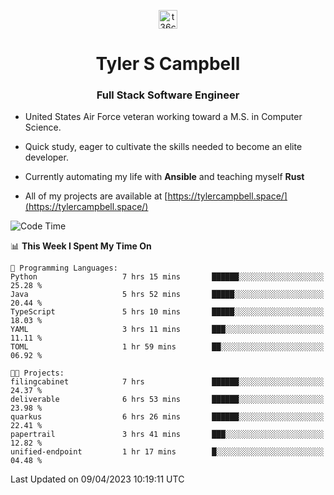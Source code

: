 <p align="center">
<a href="https://www.linkedin.com/in/t36campbell" target="blank"><img align="center" src="https://ik.imagekit.io/t36campbell/Portfolio/linkedin.png.original_m8bbGgPh6.png" alt="t36campbell" height="30" width="30" /></a>
</p>
<h1 align="center">Tyler S Campbell</h1>
<h3 align="center">Full Stack Software Engineer</h3>

* United States Air Force veteran working toward a M.S. in Computer Science.

* Quick study, eager to cultivate the skills needed to become an elite developer.

* Currently automating my life with **Ansible** and teaching myself **Rust**

* All of my projects are available at [https://tylercampbell.space/](https://tylercampbell.space/)

<!--START_SECTION:waka-->
![Code Time](http://img.shields.io/badge/Code%20Time-2%2C377%20hrs%2030%20mins-blue)

📊 **This Week I Spent My Time On** 

```text
💬 Programming Languages: 
Python                   7 hrs 15 mins       ██████░░░░░░░░░░░░░░░░░░░   25.28 % 
Java                     5 hrs 52 mins       █████░░░░░░░░░░░░░░░░░░░░   20.44 % 
TypeScript               5 hrs 10 mins       █████░░░░░░░░░░░░░░░░░░░░   18.03 % 
YAML                     3 hrs 11 mins       ███░░░░░░░░░░░░░░░░░░░░░░   11.11 % 
TOML                     1 hr 59 mins        ██░░░░░░░░░░░░░░░░░░░░░░░   06.92 % 

🐱‍💻 Projects: 
filingcabinet            7 hrs               ██████░░░░░░░░░░░░░░░░░░░   24.37 % 
deliverable              6 hrs 53 mins       ██████░░░░░░░░░░░░░░░░░░░   23.98 % 
quarkus                  6 hrs 26 mins       ██████░░░░░░░░░░░░░░░░░░░   22.41 % 
papertrail               3 hrs 41 mins       ███░░░░░░░░░░░░░░░░░░░░░░   12.82 % 
unified-endpoint         1 hr 17 mins        █░░░░░░░░░░░░░░░░░░░░░░░░   04.48 % 
```


 Last Updated on 09/04/2023 10:19:11 UTC
<!--END_SECTION:waka-->
